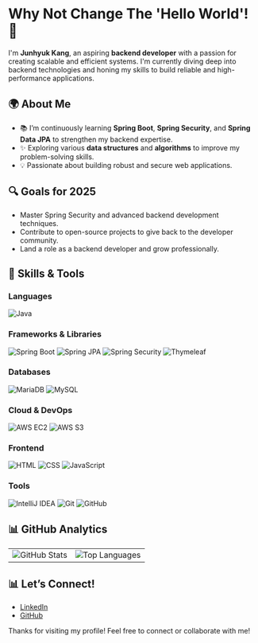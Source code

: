 # Why Not Change The 'Hello World'! 👋

I'm **Junhyuk Kang**, an aspiring **backend developer** with a passion for creating scalable and efficient systems. I'm currently diving deep into backend technologies and honing my skills to build reliable and high-performance applications.

## 🌍 About Me
- 📚 I’m continuously learning **Spring Boot**, **Spring Security**, and **Spring Data JPA** to strengthen my backend expertise.
- ✨ Exploring various **data structures** and **algorithms** to improve my problem-solving skills.
- 💡 Passionate about building robust and secure web applications.

## 🔍 Goals for 2025
- Master Spring Security and advanced backend development techniques.
- Contribute to open-source projects to give back to the developer community.
- Land a role as a backend developer and grow professionally.

## 🚀 Skills & Tools
### Languages
<p>
<img src="https://img.shields.io/badge/Java-007396?style=for-the-badge&logo=java&logoColor=white" alt="Java">
</p>

### Frameworks & Libraries
<p>
<img src="https://img.shields.io/badge/Spring%20Boot-6DB33F?style=for-the-badge&logo=spring&logoColor=white" alt="Spring Boot">
<img src="https://img.shields.io/badge/Spring%20JPA-6DB33F?style=for-the-badge&logo=spring&logoColor=white" alt="Spring JPA">
<img src="https://img.shields.io/badge/Spring%20Security-6DB33F?style=for-the-badge&logo=spring&logoColor=white" alt="Spring Security">
<img src="https://img.shields.io/badge/Thymeleaf-005F0F?style=for-the-badge&logo=thymeleaf&logoColor=white" alt="Thymeleaf">
</p>

### Databases
<p>
<img src="https://img.shields.io/badge/MariaDB-003545?style=for-the-badge&logo=mariadb&logoColor=white" alt="MariaDB">
<img src="https://img.shields.io/badge/MySQL-4479A1?style=for-the-badge&logo=mysql&logoColor=white" alt="MySQL">
</p>

### Cloud & DevOps
<p>
<img src="https://img.shields.io/badge/AWS%20EC2-232F3E?style=for-the-badge&logo=amazonaws&logoColor=white" alt="AWS EC2">
<img src="https://img.shields.io/badge/AWS%20S3-569A31?style=for-the-badge&logo=amazonaws&logoColor=white" alt="AWS S3">
</p>

### Frontend
<p>
<img src="https://img.shields.io/badge/HTML5-E34F26?style=for-the-badge&logo=html5&logoColor=white" alt="HTML">
<img src="https://img.shields.io/badge/CSS3-1572B6?style=for-the-badge&logo=css3&logoColor=white" alt="CSS">
<img src="https://img.shields.io/badge/JavaScript-F7DF1E?style=for-the-badge&logo=javascript&logoColor=black" alt="JavaScript">
</p>

### Tools
<p>
<img src="https://img.shields.io/badge/IntelliJ%20IDEA-000000?style=for-the-badge&logo=intellijidea&logoColor=white" alt="IntelliJ IDEA">
<img src="https://img.shields.io/badge/Git-F05032?style=for-the-badge&logo=git&logoColor=white" alt="Git">
<img src="https://img.shields.io/badge/GitHub-181717?style=for-the-badge&logo=github&logoColor=white" alt="GitHub">
</p>

## 📊 GitHub Analytics
<table>
  <tr>
    <td>
      <img src="https://github-readme-stats.vercel.app/api?username=00KANGJK&show_icons=true&hide_title=true&count_private=true&theme=radical" alt="GitHub Stats">
    </td>
    <td>
      <img src="https://github-readme-stats.vercel.app/api/top-langs/?username=00KANGJK&layout=compact&theme=radical" alt="Top Languages">
    </td>
  </tr>
</table>

## 📊 Let’s Connect!
- [LinkedIn](https://www.linkedin.com/in/kjh0210)
- [GitHub](https://github.com/00KANGJK)

Thanks for visiting my profile! Feel free to connect or collaborate with me!

